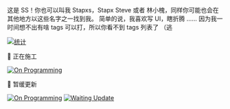 这是 SS！你也可以叫我 Stapxs，Stapx Steve 或者 林小槐，同样你可能也会在其他地方以这些名字之一找到我。
简单的说，我喜欢写 UI，瞎折腾 …… 因为我一时间想不出有啥 tags 可以打，所以你看不到 tags 列表了 （逃

[![统计](https://github-readme-stats.vercel.app/api?username=Stapxs&show_icons=true&locale=cn&count_private=true)](https://github.com/anuraghazra/github-readme-stats)

:construction: 正在施工

[![On Programming](https://github-readme-stats.vercel.app/api/pin/?username=stapxs&repo=stapxs-qq-lite)](https://github.com/Stapxs/Stapxs-QQ-Lite)

:seedling: 暂缓更新

[![On Programming](https://github-readme-stats.vercel.app/api/pin/?username=stapxs&repo=fructose-blog)](https://github.com/Stapxs/Fructose-Blog)
[![Waiting Update](https://github-readme-stats.vercel.app/api/pin/?username=stapxs&repo=twitter-fluent-theme)](https://github.com/Stapxs/Twitter-Fluent-Theme)
